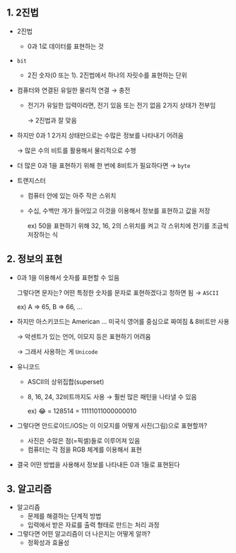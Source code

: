 ## 1. 2진법

- 2진법

  - 0과 1로 데이터를 표현하는 것

- `bit`

  - 2진 숫자(0 또는 1). 2진법에서 하나의 자릿수를 표현하는 단위

- 컴퓨터와 연결된 유일한 물리적 연결 → 충전

  - 전기가  유일한 입력이라면, 전기 있음 또는 전기 없음 2가지 상태가 전부임

    → 2진법과 잘 맞음

- 하지만 0과 1 2가지 상태만으로는 수많은 정보를 나타내기 어려움

  → 많은 수의 비트를 활용해서 물리적으로 수행

- 더 많은 0과 1을 표현하기 위해 한 번에 8비트가 필요하다면 → `byte`

- 트랜지스터

  - 컴퓨터 안에 있는 아주 작은 스위치

  - 수십, 수백만 개가 들어있고 이것을 이용해서 정보를 표현하고 값을 저장

    ex) 50을 표현하기 위해 32, 16, 2의 스위치를 켜고 각 스위치에 전기를 조금씩 저장하는 식



## 2. 정보의 표현

- 0과 1을 이용해서 숫자를 표현할 수 있음

  그렇다면 문자는? 어떤 특정한 숫자를 문자로 표현하겠다고 정하면 됨 →  `ASCII`

  ex) A ⇒ 65, B ⇒ 66, ...

- 하지만 아스키코드는 American ... 미국식 영어를 중심으로 짜여짐 & 8비트만 사용

  → 악센트가 있는 언어, 이모지 등은 표현하기 어려움

  → 그래서 사용하는 게 `Unicode`

- 유니코드

  - ASCII의 상위집합(superset)

  - 8, 16, 24, 32비트까지도 사용 → 훨씬 많은 패턴을 나타낼 수 있음

    ex) 😂 = 128514 = 11111011000000010

- 그렇다면 안드로이드/iOS는 이 이모지를 어떻게 사진(그림)으로 표현할까?

  - 사진은 수많은 점(=픽셀)들로 이루어져 있음
  - 컴퓨터는 각 점을 RGB 체계를 이용해서 표현

- 결국 어떤 방법을 사용해서 정보를 나타내든 0과 1들로 표현된다



## 3. 알고리즘

- 알고리즘
  - 문제를 해결하는 단계적 방법
  - 입력에서 받은 자료를 출력 형태로 만드는 처리 과정
- 그렇다면 어떤 알고리즘이 더 나은지는 어떻게 알까?
  - 정확성과 효율성